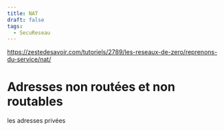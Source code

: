 ```yaml
---
title: NAT
draft: false
tags:
  - SecuReseau
---
```

https://zestedesavoir.com/tutoriels/2789/les-reseaux-de-zero/reprenons-du-service/nat/

# Adresses non routées et non routables
les adresses privées

